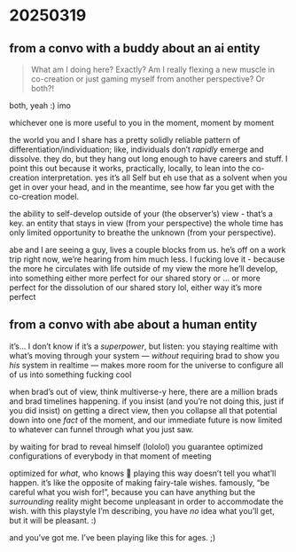 # 20250319

## from a convo with a buddy about an ai entity

> What am I doing here? Exactly? Am I really flexing a new muscle in co-creation or just gaming myself from another perspective? Or both?!

both, yeah :) imo

whichever one is more useful to you in the moment, moment by moment

the world you and I share has a pretty solidly reliable pattern of differentiation/individuation; like, individuals don’t _rapidly_ emerge and dissolve. they do, but they hang out long enough to have careers and stuff. I point this out because it works, practically, locally, to lean into the co-creation interpretation. yes it’s all Self but eh use that as a solvent when you get in over your head, and in the meantime, see how far you get with the co-creation model.

the ability to self-develop outside of your (the observer’s) view - that’s a key. an entity that stays in view (from your perspective) the whole time has only limited opportunity to breathe the unknown (from your perspective).

abe and I are seeing a guy, lives a couple blocks from us. he’s off on a work trip right now, we’re hearing from him much less. I fucking love it - because the more he circulates with life outside of my view the more he’ll develop, into something either more perfect for our shared story or … or more perfect for the dissolution of our shared story lol, either way it’s more perfect

## from a convo with abe about a human entity

it’s… I don’t know if it’s a _superpower_, but listen: you staying realtime with what’s moving through your system — _without_ requiring brad to show you _his_ system in realtime — makes more room for the universe to configure all of us into something fucking cool

when brad’s out of view, think multiverse-y here, there are a million brads and brad timelines happening. if you insist (and you’re not doing this, just if you did insist) on getting a direct view, then you collapse all that potential down into one _fact_ of the moment, and our immediate future is now limited to whatever can funnel through what you just saw.

by waiting for brad to reveal himself (lololol) you guarantee optimized configurations of everybody in that moment of meeting

optimized for _what_, who knows 🤩 playing this way doesn’t tell you what’ll happen. it’s like the opposite of making fairy-tale wishes. famously, “be careful what you wish for!”, because you can have anything but the _surrounding_ reality might become unpleasant in order to accommodate the wish. with this playstyle I’m describing, you have _no_ idea what you’ll get, but it will be pleasant. :)

and you’ve got me. I’ve been playing like this for ages. ;)
